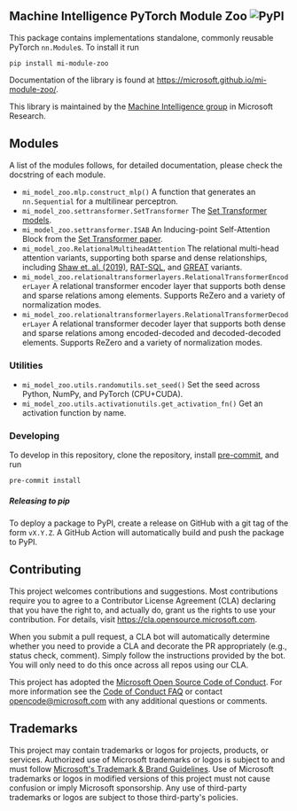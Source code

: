 ## Machine Intelligence PyTorch Module Zoo  ![PyPI](https://img.shields.io/pypi/v/mi-module-zoo?style=flat-square)

This package contains implementations standalone, commonly reusable PyTorch `nn.Module`s. To
install it run
```
pip install mi-module-zoo
```

Documentation of the library is found at https://microsoft.github.io/mi-module-zoo/.

This library is maintained by the [Machine Intelligence group](https://www.microsoft.com/en-us/research/theme/machine-intelligence/) in Microsoft Research.

## Modules

A list of the modules follows, for detailed documentation, please check the docstring
of each module.

* `mi_model_zoo.mlp.construct_mlp()` A function that generates an `nn.Sequential` for a
    multilinear perceptron.
* `mi_model_zoo.settransformer.SetTransformer` The [Set Transformer models](https://arxiv.org/abs/1810.00825).
* `mi_model_zoo.settransformer.ISAB` An Inducing-point Self-Attention Block from the [Set Transformer paper](https://arxiv.org/abs/1810.00825).
* `mi_model_zoo.RelationalMultiheadAttention` The relational multi-head attention variants,
   supporting both sparse and dense relationships,
   including [Shaw et. al. (2019)](https://www.aclweb.org/anthology/N18-2074/), [RAT-SQL](https://arxiv.org/pdf/1911.04942.pdf),
   and [GREAT](https://openreview.net/pdf?id=B1lnbRNtwr) variants.
* `mi_model_zoo.relationaltransformerlayers.RelationalTransformerEncoderLayer` A relational
   transformer encoder layer that supports both dense and sparse relations among elements. Supports
   ReZero and a variety of normalization modes.
* `mi_model_zoo.relationaltransformerlayers.RelationalTransformerDecoderLayer` A relational
   transformer decoder layer that supports both dense and sparse relations among encoded-decoded
   and decoded-decoded elements. Supports ReZero and a variety of normalization modes.



### Utilities
* `mi_model_zoo.utils.randomutils.set_seed()` Set the seed across Python, NumPy, and PyTorch (CPU+CUDA).
* `mi_model_zoo.utils.activationutils.get_activation_fn()` Get an activation function by name.


### Developing
To develop in this repository, clone the repository, install [pre-commit](https://pre-commit.com/), and run
```bash
pre-commit install
```

##### Releasing to pip
To deploy a package to PyPI, create a release on GitHub with a git tag of the form `vX.Y.Z`.
A GitHub Action will automatically build and push the package to PyPI.

## Contributing

This project welcomes contributions and suggestions.  Most contributions require you to agree to a
Contributor License Agreement (CLA) declaring that you have the right to, and actually do, grant us
the rights to use your contribution. For details, visit https://cla.opensource.microsoft.com.

When you submit a pull request, a CLA bot will automatically determine whether you need to provide
a CLA and decorate the PR appropriately (e.g., status check, comment). Simply follow the instructions
provided by the bot. You will only need to do this once across all repos using our CLA.

This project has adopted the [Microsoft Open Source Code of Conduct](https://opensource.microsoft.com/codeofconduct/).
For more information see the [Code of Conduct FAQ](https://opensource.microsoft.com/codeofconduct/faq/) or
contact [opencode@microsoft.com](mailto:opencode@microsoft.com) with any additional questions or comments.

## Trademarks

This project may contain trademarks or logos for projects, products, or services. Authorized use of Microsoft
trademarks or logos is subject to and must follow
[Microsoft's Trademark & Brand Guidelines](https://www.microsoft.com/en-us/legal/intellectualproperty/trademarks/usage/general).
Use of Microsoft trademarks or logos in modified versions of this project must not cause confusion or imply Microsoft sponsorship.
Any use of third-party trademarks or logos are subject to those third-party's policies.

